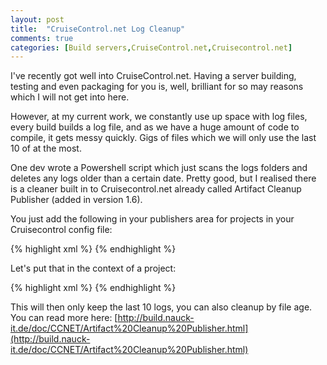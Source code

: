 ```yaml
---
layout: post
title:  "CruiseControl.net Log Cleanup"
comments: true
categories: [Build servers,CruiseControl.net,Cruisecontrol.net]
---
```


I've recently got well into CruiseControl.net. Having a server building, testing and even packaging for you is, well, brilliant for so may reasons which I will not get into here.

However, at my current work, we constantly use up space with log files, every build builds a log file, and as we have a huge amount of code to compile, it gets messy quickly. Gigs of files which we will only use the last 10 of at the most.

One dev wrote a Powershell script which just scans the logs folders and deletes any logs older than a certain date. Pretty good, but I realised there is a cleaner built in to Cruisecontrol.net already called Artifact Cleanup Publisher (added in version 1.6).

You just add the following in your publishers area for projects in your Cruisecontrol config file:

{% highlight xml %}
<artifactcleanup cleanUpMethod="KeepLastXBuilds" cleanUpValue="50" />
{% endhighlight %}

Let's put that in the context of a project:

{% highlight xml %}
<publishers>
   <xmllogger/>
   <artifactcleanup cleanUpMethod="KeepLastXBuilds" cleanUpValue="10" />
</publishers>
{% endhighlight %}

This will then only keep the last 10 logs, you can also cleanup by file age. You can read more here:
[http://build.nauck-it.de/doc/CCNET/Artifact%20Cleanup%20Publisher.html](http://build.nauck-it.de/doc/CCNET/Artifact%20Cleanup%20Publisher.html)
